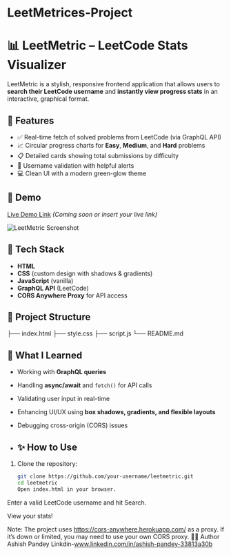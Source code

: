 # LeetMetrices-Project
# 📊 LeetMetric – LeetCode Stats Visualizer

LeetMetric is a stylish, responsive frontend application that allows users to **search their LeetCode username** and **instantly view progress stats** in an interactive, graphical format.

## 🌟 Features

- ✅ Real-time fetch of solved problems from LeetCode (via GraphQL API)
- 📈 Circular progress charts for **Easy**, **Medium**, and **Hard** problems
- 📋 Detailed cards showing total submissions by difficulty
- 🔎 Username validation with helpful alerts
- 💻 Clean UI with a modern green-glow theme

## 🚀 Demo

[Live Demo Link](#) *(Coming soon or insert your live link)*

![LeetMetric Screenshot](assets/leetmetric-preview.png)

## 🔧 Tech Stack

- **HTML**
- **CSS** (custom design with shadows & gradients)
- **JavaScript** (vanilla)
- **GraphQL API** (LeetCode)
- **CORS Anywhere Proxy** for API access

## 📂 Project Structure
├── index.html
├── style.css
├── script.js
└── README.md

## 🧠 What I Learned

- Working with **GraphQL queries**
- Handling **async/await** and `fetch()` for API calls
- Validating user input in real-time
- Enhancing UI/UX using **box shadows, gradients, and flexible layouts**
- Debugging cross-origin (CORS) issues

- ## ✨ How to Use

1. Clone the repository:
   ```bash
   git clone https://github.com/your-username/leetmetric.git
   cd leetmetric
   Open index.html in your browser.

Enter a valid LeetCode username and hit Search.

View your stats!

Note: The project uses https://cors-anywhere.herokuapp.com/ as a proxy. If it’s down or limited, you may need to use your own CORS proxy.
🧑‍💻 Author
Ashish Pandey
Linkdin-www.linkedin.com/in/ashish-pandey-33813a30b


